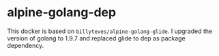 # alpine-golang-dep
This docker is based on `billyteves/alpine-golang-glide`. I upgraded the version of golang to 1.9.7 and replaced glide to dep as package dependency.

